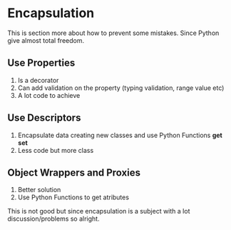 # Encapsulation

This is section more about how to prevent some mistakes. Since Python give almost total freedom.

## Use Properties

1. Is a decorator
2. Can add validation on the property (typing validation, range value etc)
3. A lot code to achieve

## Use Descriptors

1. Encapsulate data creating new classes and use Python Functions __get__ __set__
2. Less code but more class

## Object Wrappers and Proxies

1. Better solution
2. Use Python Functions to get atributes

This is not good but since encapsulation is a subject with a lot discussion/problems so alright.
